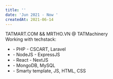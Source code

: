 ```yaml
---
title: ''
date: 'Jun 2021 - Now '
createdAt: 2021-06-14
---
```


<div class="grid gap-1 mb-8">
  <div class="col-span-2">
    <div class="col-span-2">
      <span class="">
        <span class="bg-blue-900 text-yellow-500">TAT</span
        ><span class="bg-blue-900 text-white">MART.COM</span>
        && <span class="bg-blue-900 text-yellow-500">MRTHO.VN</span
        > @
        <span class="text-yellow-500">TATMachinery</span>
      </span>
    </div>
    <div class="col-span-2 text-sm text-justify ml-2 mt-2">
      <span>Working with techstack:</span>
      <ul>
        <li><span>- PHP <font-awesome-icon :icon="['fab', 'php']" size="lg" ></font-awesome-icon> - CSCART, Laravel 
        <font-awesome-icon :icon="['fab', 'laravel']" size="lg" ></font-awesome-icon></span></li>
        <li><span>- NodeJS <font-awesome-icon :icon="['fab', 'node-js']" size="lg" ></font-awesome-icon> - ExpressJS</span></li>
        <li><span>- React <font-awesome-icon :icon="['fab', 'react']" size="lg" ></font-awesome-icon> - NextJS</span></li>
        <li><span>- MongoDB, MySQL</span></li>
        <li><span>- Smarty template, JS, HTML, CSS</span></li>
      </ul>
    </div>
  </div>
</div>
